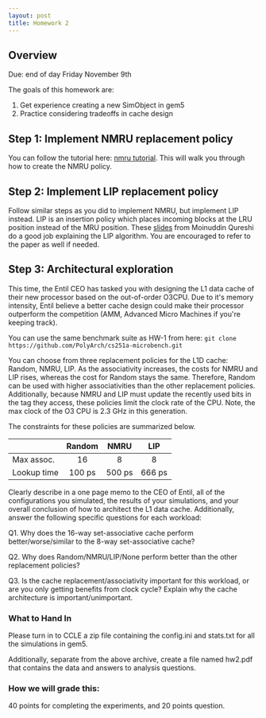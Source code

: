 ```yaml
---
layout: post
title: Homework 2
---
```


## Overview

Due: end of day Friday November 9th

The goals of this homework are:
1. Get experience creating a new SimObject in gem5
2. Practice considering tradeoffs in cache design

## Step 1: Implement NMRU replacement policy

You can follow the tutorial here: [nmru tutorial]({{site.baseurl}}/hws/nmru-tut). This will walk you through how to create the NMRU policy.


## Step 2: Implement LIP replacement policy

Follow similar steps as you did to implement NMRU, but implement LIP instead. LIP is an insertion policy which places incoming blocks at the LRU position instead of the MRU position. These [slides](http://www.jaleels.org/ajaleel/talks/DIP_ISCA2007.ppt) from Moinuddin Qureshi do a good job explaining the LIP algorithm. You are encouraged to refer to the paper as well if needed.

## Step 3: Architectural exploration

This time, the Entil CEO has tasked you with designing the L1 data cache of their new processor based on the out-of-order O3CPU. Due to it's memory intensity, Entil believe a better cache design could make their processor outperform the competition (AMM, Advanced Micro Machines if you're keeping track).

You can use the same benchmark suite as HW-1 from here: ```git clone https://github.com/PolyArch/cs251a-microbench.git```

You can choose from three replacement policies for the L1D cache: Random, NMRU, LIP. As the associativity increases, the costs for NMRU and LIP rises, whereas the cost for Random stays the same. Therefore, Random can be used with higher associativities than the other replacement policies. Additionally, because NMRU and LIP must update the recently used bits in the tag they access, these policies limit the clock rate of the CPU. Note, the max clock of the O3 CPU is 2.3 GHz in this generation.

The constraints for these policies are summarized below.

|           |Random| NMRU	| LIP   |
|-----------|:----:|:----:|:-----:|
|Max assoc. |16    |8	    |8      |
|Lookup time|100 ps|500 ps|666 ps |

Clearly describe in a one page memo to the CEO of Entil, all of the configurations you simulated, the results of your simulations, and your overall conclusion of how to architect the L1 data cache. Additionally, answer the following specific questions for each workload:

Q1. Why does the 16-way set-associative cache perform better/worse/similar to the 8-way set-associative cache?

Q2. Why does Random/NMRU/LIP/None perform better than the other replacement policies?

Q3. Is the cache replacement/associativity important for this workload, or are you only getting benefits from clock cycle? Explain why the cache architecture is important/unimportant.

### What to Hand In
Please turn in to CCLE a zip file containing the config.ini
and stats.txt for all the simulations in gem5.

Additionally, separate from the above archive, create a file named hw2.pdf
that contains the data and answers to analysis questions.

### How we will grade this:
40 points for completing the experiments, and 20 points question.
